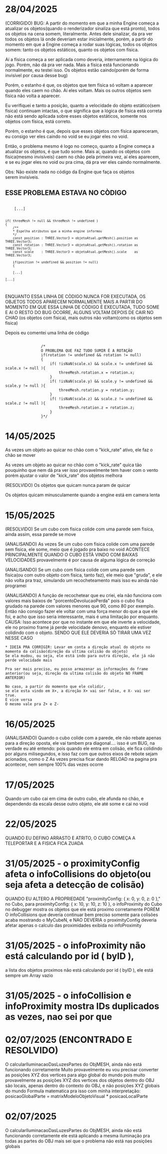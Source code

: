 # 28/04/2025
(CORRIGIDO) BUG: A partir do momento em que a minha Engine começa a atualizar os objetos(quando o renderizador sinaliza que está pronto), todos os objetos na cena somem, literalmente. 
Antes dele sinalizar, da pra ver todos os objetos lá onde deveriam estar inicialmente, porém, a partir do momento em que a Engine começa a rodar suas lógicas, todos os objetos somem: tanto os objetos estáticos, quanto os objetos com física.

Aí a física começa a ser aplicada como deveria, internamente na lógica do jogo. Porém, não dá pra ver nada. Mais a física está funcionando normalmente, eu testei isso. Os objetos estão caindo(porém de forma invisível por causa desse bug)

Porém, o estanho é que, os objetos que tem física só voltam a aparecer quando eles caem no chão. Aí eles voltam.
Mais os outros objetos sem física não volta a aparecer.

Eu verifiquei e tanto a posição, quanto a velocidade do objeto estático(sem física) continuam intactas, o que significa que a lógica de física está correta não está sendo aplicada sobre esses objetos estáticos, somente nos objetos com física, está correto.

Porém, o estanho é que, depois que esses objetos com física apareceram, eu consigo ver eles caindo no void se eu jogar eles no void. 

Então, o problema mesmo é logo no começo, quanto a Engine começa a atualizar os objetos, é que tudo some. Mais aí, quando os objetos com física(mesmo invisíveis) caem no chão pela primeira vez, aí eles aparecem, e se eu jogar eles no void ou pra cima, dá pra ver eles caindo normalmente.

Obs: Não existe nada no código da Engine que faça os objetos serem invisíveis.

## ESSE PROBLEMA ESTAVA NO CÒDIGO
<code>
    [...]

    if( threeMesh != null && threeMesh != undefined )
    {
        /**
        * Espelha atributos que a minha engine informou
        */
        const position : THREE.Vector3 = objetoAtual.getMesh().position as THREE.Vector3;
        const rotation : THREE.Vector3 = objetoAtual.getMesh().rotation as THREE.Vector3;
        const scale    : THREE.Vector3 = objetoAtual.getMesh().scale    as THREE.Vector3;

        if(position != undefined && position != null)
        {

        [...]

    [...]      
</code>

ENQUANTO ESSA LINHA DE CÒDIGO NUNCA FOR EXECUTADA, OS OBJETOS TODOS APARECEM NORMALMENTE
MAIS A PARTIR DO MOMENTO EM QUE ESSA LINHA DE CÒDIGO È EXECUTADA, TUDO SOME
E AI O RESTO DO BUG OCORRE, ALGUNS VOLTAM DEPOIS DE CAIR NO CHAO (os objetos com fisica), mais outros não voltam(como os objetos sem fisica)

Depois eu comentei uma linha de código

<code>
                /*
                O PROBLEMA QUE FAZ TUDO SUMIR È A ROTAÇÂO
                if(rotation != undefined && rotation != null)
                {
                    if( !isNaN(scale.x) && scale.x != undefined && scale.x != null ){
                        threeMesh.rotation.x = rotation.x;
                    }
                    if( !isNaN(scale.y) && scale.y != undefined && scale.y != null ){
                        threeMesh.rotation.y = rotation.y;
                    }
                    if( !isNaN(scale.z) && scale.z != undefined && scale.z != null ){
                        threeMesh.rotation.z = rotation.z;
                    }
                }*/
</code>

# 14/05/2025
As vezes um objeto ao quicar no chão com o "kick_rate" ativo, ele faz o chão se mover

As vezes um objeto ao quicar no chão com o "kick_rate" quica tão pouquinho que nem dá pra ver
isso provavelmente tem haver com o vento
porém ajustar o valor de "kick_rate" dos objetos melhora

(RESOLVIDO) Os objetos que quicam nunca param de quicar

Os objetos quicam minusculamente quando a engine está em camera lenta

# 15/05/2025
(RESOLVIDO) Se um cubo com fisica colide com uma parede sem fisica, ainda assim, essa parede se move

(ANALISANDO) As vezes Se um cubo com fisica colide com uma parede sem fisica, ele some, meio que é jogado pra baixo no void
ACONTECE PRINCIPALMENTE QUANDO O CUBO ESTÀ VINDO COM BAIXAS VELOCIDADES
provavelmente é por causa de alguma lógica de correção

(ANALISANDO) Se um cubo com fisica colide com uma parede sem fisica(ou com outro objeto com fisica, tanto faz), ele meio que "gruda", e ele não volta pra traz, simulando um recocheteamento
mais isso eu ainda não programei

(ANALISANDO) A função de recochetear que eu criei, ela não funciona com valores mais baixos de "porcentoDevolucaoPerda"
pois o cubo fica grudado na parede com valores menores que 90, como 80 por exemplo.
Então não consigo fazer ele voltar com uma força menor do que a que ele foi,
e acho que isso seria interessante, mais é uma limitação por enquanto.
CAUSA: Isso acontece por que no instante em que ele inverte a velocidade, ele no proximo frame já perde velocidade denovo, enquanto ele estiver colidindo com o objeto. 
SENDO QUE ELE DEVERIA SÒ TIRAR UMA VEZ NESSE CASO

    * IDEIA PRA CORRIGIR: Levar em conta a direção atual do objeto no momento da colisão(direção da ultima colisão do objeto)
    Se ela mudou, ou seja, ele está indo para outra direção, ele já não perde velocidade mais

    Pra ser mais preciso, eu posso armazenar as informações do frame anterior(ou seja, direção da ultima colisão do objeto NO FRAME ANTERIOR)

    No caso, a partir do momento que ele colidir,
    se ele esta vindo em X+, a direção X+ vai ser false, e X- vai ser true.
    E vice versa
    O mesmo vale pra Z+ e Z-

# 16/05/2025
(ANALISANDO) Quando o cubo colide com a parede, ele não rebate apenas para a direção oposta, ele vai tambem pra diagonal....
isso é um BUG, na verdade eu até entendo: pois quando ele entra em colisão, ele fica colidindo por alguns milisegundos, e isso faz com que outros eixos de rebote sejam acionados, como o Z
As vezes precisa ficar dando RELOAD na pagina pra acontecer, nem sempre 100% das vezes ocorre

# 17/05/2025
Quando um cubo cai em cima de outro cubo, ele afunda no chão, 
e dependendo da escala desse outro objeto, ele até some e cai no void

# 22/05/2025
QUANDO EU DEFINO ARRASTO E ATRITO, O CUBO COMEÇA A TELEPORTAR E A FISICA FICA ZUADA

# 31/05/2025 - o proximityConfig afeta o infoCollisions do objeto(ou seja afeta a detecção de colisão)
QUANDO EU ALTERO A PROPRIEDADE "proximityConfig: { x: 0, y: 0, z: 0 }," no Cubo, para proximityConfig: { x: 10, y: 10, z: 10 },
o infoProximity do Cubo no debugger mostra os objetos que ele está proximo corretamente
PORÈM O infoCollisions que deveria continuar bem preciso somente para colisões acaba mostrando o MyCubeN, e NAO DEVERIA
o proximityConfig deveria afetar apenas o calculo das proximidades exibida no infoProximity

# 31/05/2025 - o infoProximity não está calculando por id ( byID ),
a lista dos objetos proximos não está calculando por id ( byID ),
ele está sempre um Array vazio

# 31/05/2025 - o infoCollision e infoProximity mostra IDs duplicados as vezes, nao sei por que

# 02/07/2025 (ENCONTRADO E RESOLVIDO)
O calcularIluminacaoDasLuzesPartes do ObjMESH, ainda não está funcionando corretamente
Muito provavelmente eu vou precisar converter as posições XYZ dos vertices para algo global do mundo
pois muito provavelmente as posições XYZ dos vertices dos objetos dentro do OBJ são locais, apenas dentro do contexto do OBJ, e não posições XYZ globais do mundo
Formula matematica pra isso com minha interpretação: posicaoGlobalParte = matrixModeloObjetoVisual * posicaoLocalParte

# 02/07/2025 
O calcularIluminacaoDasLuzesPartes do ObjMESH, ainda não está funcionando corretamente
ele está aplicando a mesma iluminação pra todas as partes do OBJ
mais sei que o problema não está nas posições globais